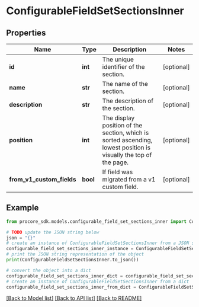 # ConfigurableFieldSetSectionsInner


## Properties

Name | Type | Description | Notes
------------ | ------------- | ------------- | -------------
**id** | **int** | The unique identifier of the section. | [optional] 
**name** | **str** | The name of the section. | [optional] 
**description** | **str** | The description of the section. | [optional] 
**position** | **int** | The display position of the section, which is sorted ascending, lowest position is visually the top of the page. | [optional] 
**from_v1_custom_fields** | **bool** | If field was migrated from a v1 custom field. | [optional] 

## Example

```python
from procore_sdk.models.configurable_field_set_sections_inner import ConfigurableFieldSetSectionsInner

# TODO update the JSON string below
json = "{}"
# create an instance of ConfigurableFieldSetSectionsInner from a JSON string
configurable_field_set_sections_inner_instance = ConfigurableFieldSetSectionsInner.from_json(json)
# print the JSON string representation of the object
print(ConfigurableFieldSetSectionsInner.to_json())

# convert the object into a dict
configurable_field_set_sections_inner_dict = configurable_field_set_sections_inner_instance.to_dict()
# create an instance of ConfigurableFieldSetSectionsInner from a dict
configurable_field_set_sections_inner_from_dict = ConfigurableFieldSetSectionsInner.from_dict(configurable_field_set_sections_inner_dict)
```
[[Back to Model list]](../README.md#documentation-for-models) [[Back to API list]](../README.md#documentation-for-api-endpoints) [[Back to README]](../README.md)


